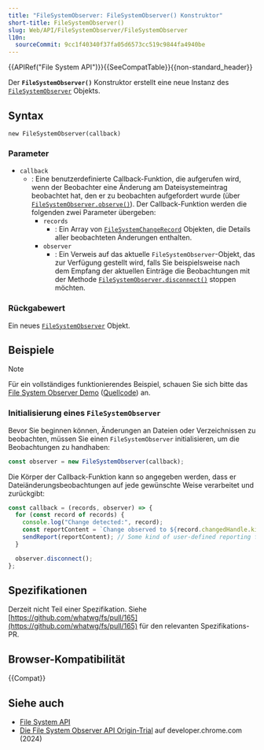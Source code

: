 ```yaml
---
title: "FileSystemObserver: FileSystemObserver() Konstruktor"
short-title: FileSystemObserver()
slug: Web/API/FileSystemObserver/FileSystemObserver
l10n:
  sourceCommit: 9cc1f40340f37fa05d6573cc519c9844fa4940be
---
```


{{APIRef("File System API")}}{{SeeCompatTable}}{{non-standard_header}}

Der **`FileSystemObserver()`** Konstruktor erstellt eine neue Instanz des [`FileSystemObserver`](/de/docs/Web/API/FileSystemObserver) Objekts.

## Syntax

```js-nolint
new FileSystemObserver(callback)
```

### Parameter

- `callback`
  - : Eine benutzerdefinierte Callback-Funktion, die aufgerufen wird, wenn der Beobachter eine Änderung am Dateisystemeintrag beobachtet hat, den er zu beobachten aufgefordert wurde (über [`FileSystemObserver.observe()`](/de/docs/Web/API/FileSystemObserver/observe)). Der Callback-Funktion werden die folgenden zwei Parameter übergeben:
    - `records`
      - : Ein Array von [`FileSystemChangeRecord`](/de/docs/Web/API/FileSystemChangeRecord) Objekten, die Details aller beobachteten Änderungen enthalten.
    - `observer`
      - : Ein Verweis auf das aktuelle `FileSystemObserver`-Objekt, das zur Verfügung gestellt wird, falls Sie beispielsweise nach dem Empfang der aktuellen Einträge die Beobachtungen mit der Methode [`FileSystemObserver.disconnect()`](/de/docs/Web/API/FileSystemObserver/disconnect) stoppen möchten.

### Rückgabewert

Ein neues [`FileSystemObserver`](/de/docs/Web/API/FileSystemObserver) Objekt.

## Beispiele

> [!NOTE]
> Für ein vollständiges funktionierendes Beispiel, schauen Sie sich bitte das [File System Observer Demo](https://file-system-observer.glitch.me/) ([Quellcode](https://glitch.com/edit/#!/file-system-observer)) an.

### Initialisierung eines `FileSystemObserver`

Bevor Sie beginnen können, Änderungen an Dateien oder Verzeichnissen zu beobachten, müssen Sie einen `FileSystemObserver` initialisieren, um die Beobachtungen zu handhaben:

```js
const observer = new FileSystemObserver(callback);
```

Die Körper der Callback-Funktion kann so angegeben werden, dass er Dateiänderungsbeobachtungen auf jede gewünschte Weise verarbeitet und zurückgibt:

```js
const callback = (records, observer) => {
  for (const record of records) {
    console.log("Change detected:", record);
    const reportContent = `Change observed to ${record.changedHandle.kind} ${record.changedHandle.name}. Type: ${record.type}.`;
    sendReport(reportContent); // Some kind of user-defined reporting function
  }

  observer.disconnect();
};
```

## Spezifikationen

Derzeit nicht Teil einer Spezifikation. Siehe [https://github.com/whatwg/fs/pull/165](https://github.com/whatwg/fs/pull/165) für den relevanten Spezifikations-PR.

## Browser-Kompatibilität

{{Compat}}

## Siehe auch

- [File System API](/de/docs/Web/API/File_System_API)
- [Die File System Observer API Origin-Trial](https://developer.chrome.com/blog/file-system-observer#stop-observing-the-file-system) auf developer.chrome.com (2024)
